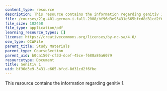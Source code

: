 ```yaml
---
content_type: resource
description: This resource contains the information regarding genitiv 1.
file: /courses/21g-401-german-i-fall-2008/bf96d3e93431e665bfcd8d31cd2f6fbe_MIT21G_401F08_genitiv1.pdf
file_size: 102458
file_type: application/pdf
learning_resource_types: []
license: https://creativecommons.org/licenses/by-nc-sa/4.0/
ocw_type: OCWFile
parent_title: Study Materials
parent_type: CourseSection
parent_uid: b0ca1507-cf3d-dcef-45ce-f688a86a6079
resourcetype: Document
title: Genitiv 1
uid: bf96d3e9-3431-e665-bfcd-8d31cd2f6fbe
---
```

This resource contains the information regarding genitiv 1.